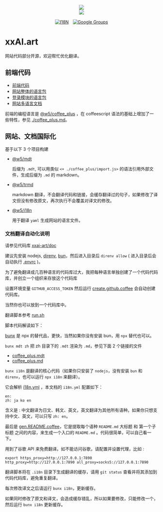 [‼️]: ✏️README.mdt

<p align="center"><a href="https://xxai.art"><img src="https://cdn.jsdelivr.net/gh/xxai-art/doc/logo.svg"/></a><br/><a href="https://xxai.art"><img src="https://cdn.jsdelivr.net/gh/xxai-art/doc/xxai.svg"/></a></p><p align="center"><a href="https://github.com/xxai-art/doc#readme"><img alt="I18N" src="https://cdn.jsdelivr.net/gh/wactax/img/t.svg"/></a>　<a href="https://groups.google.com/u/0/g/xxai-art"><img alt="Google Groups" src="https://cdn.jsdelivr.net/gh/wactax/img/g-groups.svg"/></a></p>

# xxAI.art

网站代码部分开源，欢迎帮忙优化翻译。

## 前端代码

* [前端代码](https://github.com/xxai-art/web)
* [网站整体的语言包](https://github.com/xxai-art/web/tree/main/i18n)
* [登录模块的语言包](https://github.com/wacpkg/user/tree/main/ui.i18n)
* [网站多语言文档](https://github.com/xxai-doc)

前端的编程语言是 [@w5/coffee_plus](http://npmjs.com/@w5/coffee_plus) ，在 coffeescript 语法的基础上增加了一些特性，参见 [./coffee_plus.md](./coffee_plus.md)。

## 网站、文档国际化

基于以下 3 个项目构建

* [@w5/mdt](https://www.npmjs.com/package/@w5/mdt)

  后缀为 `.mdt`, 可以用类似 `<+ ./coffee_plus/import.js>` 的语法引用外部文件，生成后缀为 `.md` 的 markdown。

* [@w5/trmd](https://www.npmjs.com/package/@w5/trmd)

  markdown 翻译，不会翻译代码和链接，会缓存翻译过的句子，如果修改了译文但没有修改原文，再次执行不会覆盖对译文的修改。

* [@w5/i18n](https://www.npmjs.com/package/@w5/i18n)

  用于翻译 `yaml` 生成网站的语言文件。

### 文档翻译自动化说明

请参见代码库 [xxai-art/doc](https://github.com/xxai-art/doc)

建议先安装 nodejs, [direnv](https://direnv.net), [bun](https://github.com/oven-sh/bun)，然后进入目录后 `direnv allow` ( 进入目录后会自动执行 [.envrc](https://github.com/xxai-art/doc/blob/main/.envrc) )。

为了避免翻译成几百种语言的代码库过大，我把每种语言单独创建了一个代码代码库，并创立一个组织来存放这个代码库

设置环境变量 `GITHUB_ACCESS_TOKEN` 然后运行 [create.github.coffee](https://github.com/xxai-art/doc/blob/main/create.github.coffee) 会自动创建代码库。

当然你也可以放到一个代码库中。

翻译脚本参考 [run.sh](https://github.com/xxai-art/doc/blob/main/run.sh)

脚本代码解读如下：

[bunx](https://bun.sh/docs/cli/bunx) 是 npx 的替代品，更快，当然如果你没有安装 bun，用 `npx` 替代也可以。

`bunx mdt zh` 把 zh 目录下的 `.mdt` 渲染为 `.md`，参见下面 2 个链接的文件

* [coffee_plus.mdt](https://github.com/xxai-doc/zh/blob/main/coffee_plus.mdt)
* [coffee_plus.md](https://github.com/xxai-doc/zh/blob/main/coffee_plus.md)

`bunx i18n` 是翻译的核心代码（如果你只安装了 `nodejs`，没有安装 `bun` 和 `direnv`，也可以运行 `npx i18n` 来翻译）。

它会解析 [i18n.yml](https://github.com/xxai-art/doc/blob/main/i18n.yml) ，本文档的 `i18n.yml` 配置如下：

```
en:
zh: ja ko en
```

含义是 : 中文翻译为日文、韩文、英文，英文翻译为其他所有语种。如果你只想支持中文、英文，可以只写 `zh: en`。

最后是 [gen.README.coffee](https://github.com/xxai-art/doc/blob/main/gen.README.coffee)，它是提取每个语种 `README.md` 大标题 和 第一个子标题 之间的内容，来生成一个入口的 `README.md` 。代码很简单，可以自己看一下。

用到了谷歌 API 来免费翻译。如不能访问谷歌，请配置并设置代理，比如 :

```
export https_proxy=http://127.0.0.1:7890 http_proxy=http://127.0.0.1:7890 all_proxy=socks5://127.0.0.1:7890
```

翻译脚本将在 `.i18n` 目录下生成翻译的缓存，请用 `git status` 查看并将其添加到代码代码库，避免重复翻译。

每次修改译文之后请运行 `bunx i18n`，更新缓存。

如果同时修改了原文和译文，会造成缓存错乱，所以如果要修改，只能修改一个，然后运行 `bunx i18n` 更新缓存。
